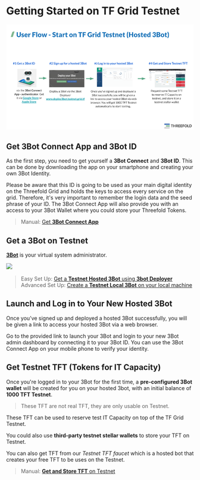 # Getting Started on TF Grid Testnet

![](./img/get_started_testnet.png)


## Get 3Bot Connect App and 3Bot ID

As the first step, you need to get yourself a **3Bot Connect** and **3Bot ID**. This can be done by downloading the app on your smartphone and creating your own 3Bot Identity. 

Please be aware that this ID is going to be used as your main digital identity on the Threefold Grid and holds the keys to access every service on the grid. Therefore, it's very important to remember the login data and the seed phrase of your ID. The 3Bot Connect App will also provide you with an access to your 3Bot Wallet where you could store your Threefold Tokens.

> Manual: [Get __3Bot Connect App__](3botconnect_install.md)


## Get a 3Bot on Testnet

[__3Bot__](testnet_3bot.md) is your virtual system administrator.

![](./img/hosted3bot.png)

> Easy Set Up: [Get a __Testnet Hosted 3Bot__ using __3bot Deployer__](3bot_deployer.md)
> Advanced Set Up: [Create a __Testnet Local 3Bot__ on your local machine](3bot_local_install.md)

## Launch and Log in to Your New Hosted 3Bot

Once you’ve signed up and deployed a hosted 3Bot successfully, you will be given a link to access your hosted 3Bot via a web browser. 

Go to the provided link to launch your 3Bot and login to your new 3Bot admin dashboard by connecting it to your 3Bot ID. You can use the 3Bot Connect App on your mobile phone to verify your identity.


## Get Testnet TFT (Tokens for IT Capacity)

Once you're logged in to your 3Bot for the first time, a __pre-configured 3Bot wallet__ will be created for you on your hosted 3bot, with an initial balance of __1000 TFT Testnet__.

> These TFT are not real TFT, they are only usable on Testnet.

These TFT can be used to reserve test IT Capacity on top of the TF Grid Testnet. 

You could also use __third-party testnet stellar wallets__ to store your TFT on Testnet. 

You can also get TFT from our _Testnet TFT faucet_ which is a hosted bot that creates your free TFT to be uses on the Testnet. 

> Manual: [__Get and Store TFT__ on Testnet](testnet_gettft.md)
